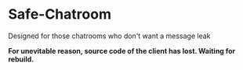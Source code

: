 # Safe-Chatroom
Designed for those chatrooms who don't want a message leak

__For unevitable reason, source code of the client has lost. Waiting for rebuild.__
